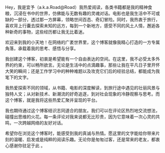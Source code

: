 Hey，我是宜予（a.k.a.Road@Road）我热爱阅读，各类书籍都是我的精神食粮，沉浸在书中的世界，仿佛能与无数有趣的灵魂对话。电影也是我生活中不可或缺的一部分，透过那一方屏幕，领略世间百态、奇幻冒险。同时，我热衷于旅行，喜欢背上行囊去探索未知的远方，每到一个新地方，感受不同的风土人情，邂逅各种新奇的事物，这些经历都让我无比着迷。
     
欢迎来到我的小天地！在网络的广袤世界里，这个博客就像我精心打造的一方专属角落，承载着我的思考、感悟与分享。
    
我创建这个博客，初衷是希望能有一个自由表达的空间。在这里，我不必受太多外界的约束，可以畅所欲言。无论是生活中的点滴趣事，那些让我在平凡日子里开怀大笑的瞬间；还是工作学习中的种种难题以及攻克它们后的经验总结，都能成为我笔下的文字。

我热爱探索不同的领域，从书籍、电影的深度解读，到旅行途中遇见的壮丽风景与独特人文；从对新技术、新潮流的好奇追逐，到对社会现象的冷静观察与思考。而这个博客，就是我将这些热爱汇聚并呈现的平台。

我也期待通过这个博客结识志同道合的朋友。我们可以在评论区热烈地交流想法，碰撞出思维的火花。每一条评论对我来说都无比珍贵，因为它意味着一次心灵的共鸣，一次跨越网络的友好对话。

希望你在浏览这个博客时，能感受到我的真诚与热情。愿这里的文字能给你带来片刻的温暖、启发或是纯粹的阅读乐趣。无论你是匆匆过客，还是常来的老友，都衷心感谢你驻足于此 。
